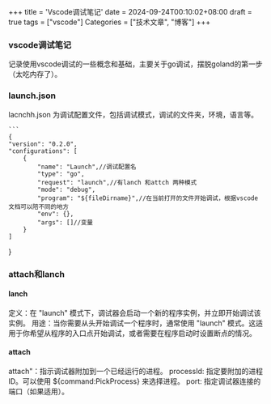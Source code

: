 +++
title = 'Vscode调试笔记'
date = 2024-09-24T00:10:02+08:00
draft = true
tags = ["vscode"]
Categories = ["技术文章", "博客"]
+++
### vscode调试笔记
记录使用vscode调试的一些概念和基础，主要关于go调试，摆脱goland的第一步（太吃内存了）。
### launch.json
lacnchh.json 为调试配置文件，包括调试模式，调试的文件夹，环境，语言等。

    ```
    {
    "version": "0.2.0",
    "configurations": [
        {
            "name": "Launch",//调试配置名
            "type": "go",
            "request": "launch",//有lanch 和attch 两种模式
            "mode": "debug",
            "program": "${fileDirname}",//在当前打开的文件开始调试，根据vscode文档可以陪不同的地方
            "env": {},
            "args": []//变量
        }
    ]
}
### attach和lanch
#### lanch
定义：在 "launch" 模式下，调试器会启动一个新的程序实例，并立即开始调试该实例。
用途：当你需要从头开始调试一个程序时，通常使用 "launch" 模式。这适用于你希望从程序的入口点开始调试，或者需要在程序启动时设置断点的情况。
#### attach 
attach"：指示调试器附加到一个已经运行的进程。
processId: 指定要附加的进程 ID。可以使用 ${command:PickProcess} 来选择进程。
port: 指定调试器连接的端口（如果适用）。
### 
